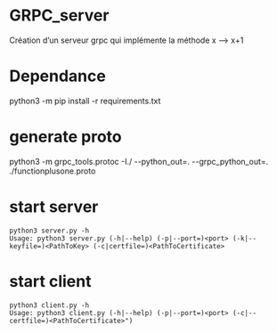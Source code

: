 # GRPC_server
Création d’un serveur grpc qui implémente la méthode x --> x+1


# Dependance
python3 -m pip install -r requirements.txt


# generate proto
python3 -m grpc_tools.protoc -I./ --python_out=. --grpc_python_out=. ./functionplusone.proto

# start server
```
python3 server.py -h
Usage: python3 server.py (-h|--help) (-p|--port=)<port> (-k|--keyfile=)<PathToKey> (-c|certfile=)<PathToCertificate>
```

# start client
```
python3 client.py -h
Usage: python3 client.py (-h|--help) (-p|--port=)<port> (-c|--certfile=)<PathToCertificate>")
```
